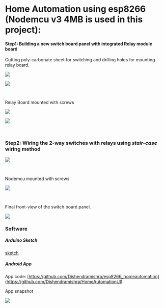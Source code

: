 # **Home Automation using esp8266 (Nodemcu v3 4MB is used in this project):**



#### Step1: Building a new switch board panel with integrated Relay module board<br>

 Cutting poly-carbonate sheet for switching and drilling holes for mounting relay board.

![](./images/1 ) 

![](./images/4 )

<br>

Relay Board mounted with screws

![](./images/2 )

![](./images/3 )

<br>

### Step2: Wiring the 2-way switches with relays using *stair-case* wiring method

![](./images/5 )

<br>

Nodemcu mounted with screws

![](./images/6 )

<br>

Final front-view of the switch board panel. 

![](./images/7 )



### Software 

##### Arduino Sketch

[sketch](./esp8266_homeautomation.ino) <br>



##### Android App

App code: [https://github.com/Dishendramishra/esp8266_homeautomation](<https://github.com/Dishendramishra/HomeAutomationUI>)  

App snapshot

![](./images/app_snapshot )

